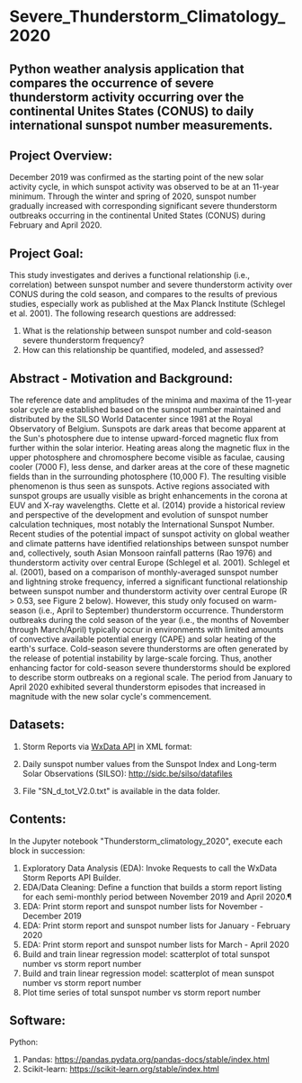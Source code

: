 # Severe_Thunderstorm_Climatology_2020
## Python weather analysis application that compares the occurrence of severe thunderstorm activity occurring over the continental Unites States (CONUS) to daily international sunspot number measurements.

## Project Overview:  
December 2019 was confirmed as the starting point of the new solar activity cycle, in which sunspot activity was observed to be at an 11-year minimum. Through the winter and spring of 2020, sunspot number gradually increased with corresponding significant severe thunderstorm outbreaks occurring in the continental United States (CONUS) during February and April 2020.

## Project Goal: 
This study investigates and derives a functional relationship (i.e., correlation) between sunspot number and severe thunderstorm activity over CONUS during the cold season, and compares to the results of previous studies, especially work as published at the Max Planck Institute (Schlegel et al. 2001). The following research questions are addressed:
1. What is the relationship between sunspot number and cold-season severe thunderstorm frequency?
2. How can this relationship be quantified, modeled, and assessed?

## Abstract - Motivation and Background:
The reference date and amplitudes of the minima and maxima of the 11-year solar cycle are established based on the sunspot number maintained and distributed by the SILSO World Datacenter since 1981 at the Royal Observatory of Belgium. Sunspots are dark areas that become apparent at the Sun's photosphere due to intense upward-forced magnetic flux from further within the solar interior. Heating areas along the magnetic flux in the upper photosphere and chromosphere become visible as faculae, causing cooler (7000 F), less dense, and darker areas at the core of these magnetic fields than in the surrounding photosphere (10,000 F). The resulting visible phenomenon is thus seen as sunspots. Active regions associated with sunspot groups are usually visible as bright enhancements in the corona at EUV and X-ray wavelengths.  Clette et al. (2014) provide a historical review and perspective of the development and evolution of sunspot number calculation techniques, most notably the International Sunspot Number.  Recent studies of the potential impact of sunspot activity on global weather and climate patterns have identified relationships between sunspot number and, collectively, south Asian Monsoon rainfall patterns (Rao 1976) and thunderstorm activity over central Europe (Schlegel et al. 2001).  Schlegel et al. (2001), based on a comparison of monthly-averaged sunspot number and lightning stroke frequency, inferred a significant functional relationship between sunspot number and thunderstorm activity over central Europe (R > 0.53, see Figure 2 below). However, this study only focused on warm-season (i.e., April to September) thunderstorm occurrence. Thunderstorm outbreaks during the cold season of the year (i.e., the months of November through March/April) typically occur in environments with limited amounts of convective available potential energy (CAPE) and solar heating of the earth's surface. Cold-season severe thunderstorms are often generated by the release of potential instability by large-scale forcing. Thus, another enhancing factor for cold-season severe thunderstorms should be explored to describe storm outbreaks on a regional scale. The period from January to April 2020 exhibited several thunderstorm episodes that increased in magnitude with the new solar cycle's commencement.

## Datasets:
1) Storm Reports via [WxData API](https://wxdata.com/api-storm-reports-explorer) in XML format: 

2) Daily sunspot number values from the Sunspot Index and Long-term Solar Observations (SILSO): http://sidc.be/silso/datafiles
3) File "SN_d_tot_V2.0.txt" is available in the data folder.

## Contents:
In the Jupyter notebook "Thunderstorm_climatology_2020", execute each block in succession:
1) Exploratory Data Analysis (EDA): Invoke Requests to call the WxData Storm Reports API Builder.
2) EDA/Data Cleaning: Define a function that builds a storm report listing for each semi-monthly period between November 2019 and April 2020.¶
3) EDA: Print storm report and sunspot number lists for November - December 2019
4) EDA: Print storm report and sunspot number lists for January - February 2020
5) EDA: Print storm report and sunspot number lists for March - April 2020
6) Build and train linear regression model: scatterplot of total sunspot number vs storm report number
7) Build and train linear regression model: scatterplot of mean sunspot number vs storm report number
8) Plot time series of total sunspot number vs storm report number

## Software:
Python:
1) Pandas: https://pandas.pydata.org/pandas-docs/stable/index.html
2) Scikit-learn: https://scikit-learn.org/stable/index.html

